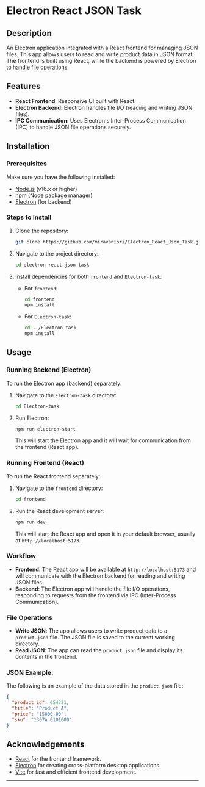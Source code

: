 
# Electron React JSON Task

## Description
An Electron application integrated with a React frontend for managing JSON files. This app allows users to read and write product data in JSON format. The frontend is built using React, while the backend is powered by Electron to handle file operations.

## Features
- **React Frontend**: Responsive UI built with React.
- **Electron Backend**: Electron handles file I/O (reading and writing JSON files).
- **IPC Communication**: Uses Electron's Inter-Process Communication (IPC) to handle JSON file operations securely.

## Installation

### Prerequisites
Make sure you have the following installed:
- [Node.js](https://nodejs.org/) (v16.x or higher)
- [npm](https://www.npmjs.com/) (Node package manager)
- [Electron](https://www.electronjs.org/) (for backend)

### Steps to Install

1. Clone the repository:
   ```bash
   git clone https://github.com/miravanisri/Electron_React_Json_Task.git
   ```

2. Navigate to the project directory:
   ```bash
   cd electron-react-json-task
   ```

3. Install dependencies for both `frontend` and `Electron-task`:
   - For `frontend`:
     ```bash
     cd frontend
     npm install
     ```

   - For `Electron-task`:
     ```bash
     cd ../Electron-task
     npm install
     ```

## Usage

### Running Backend (Electron)

To run the Electron app (backend) separately:

1. Navigate to the `Electron-task` directory:
   ```bash
   cd Electron-task
   ```

2. Run Electron:
   ```bash
   npm run electron-start
   ```

   This will start the Electron app and it will wait for communication from the frontend (React app).

### Running Frontend (React)

To run the React frontend separately:

1. Navigate to the `frontend` directory:
   ```bash
   cd frontend
   ```

2. Run the React development server:
   ```bash
   npm run dev
   ```

   This will start the React app and open it in your default browser, usually at `http://localhost:5173`.

### Workflow

- **Frontend**: The React app will be available at `http://localhost:5173` and will communicate with the Electron backend for reading and writing JSON files.
- **Backend**: The Electron app will handle the file I/O operations, responding to requests from the frontend via IPC (Inter-Process Communication).

### File Operations

- **Write JSON**: The app allows users to write product data to a `product.json` file. The JSON file is saved to the current working directory.
- **Read JSON**: The app can read the `product.json` file and display its contents in the frontend.

### JSON Example:
The following is an example of the data stored in the `product.json` file:
```json
{
  "product_id": 654321,
  "title": "Product A",
  "price": "15000.00",
  "sku": "1307A 0101000"
}
```
## Acknowledgements

- [React](https://reactjs.org/) for the frontend framework.
- [Electron](https://www.electronjs.org/) for creating cross-platform desktop applications.
- [Vite](https://vitejs.dev/) for fast and efficient frontend development.

---
